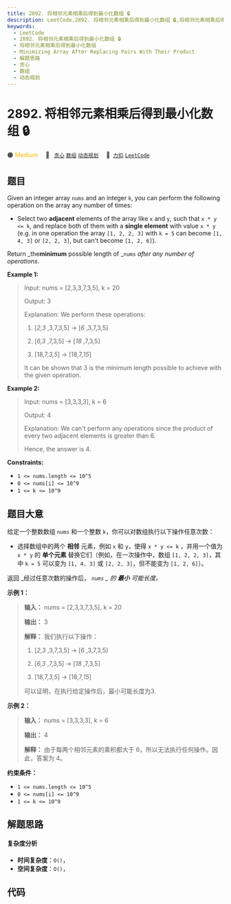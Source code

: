 ```yaml
---
title: 2892. 将相邻元素相乘后得到最小化数组 🔒
description: LeetCode,2892. 将相邻元素相乘后得到最小化数组 🔒,将相邻元素相乘后得到最小化数组,Minimizing Array After Replacing Pairs With Their Product,解题思路,贪心,数组,动态规划
keywords:
  - LeetCode
  - 2892. 将相邻元素相乘后得到最小化数组 🔒
  - 将相邻元素相乘后得到最小化数组
  - Minimizing Array After Replacing Pairs With Their Product
  - 解题思路
  - 贪心
  - 数组
  - 动态规划
---
```


# 2892. 将相邻元素相乘后得到最小化数组 🔒

🟠 <font color=#ffb800>Medium</font>&emsp; 🔖&ensp; [`贪心`](/tag/greedy.md) [`数组`](/tag/array.md) [`动态规划`](/tag/dynamic-programming.md)&emsp; 🔗&ensp;[`力扣`](https://leetcode.cn/problems/minimizing-array-after-replacing-pairs-with-their-product) [`LeetCode`](https://leetcode.com/problems/minimizing-array-after-replacing-pairs-with-their-product)

## 题目

Given an integer array `nums` and an integer `k`, you can perform the
following operation on the array any number of times:

  * Select two **adjacent** elements of the array like `x` and `y`, such that `x * y <= k`, and replace both of them with a **single element** with value `x * y` (e.g. in one operation the array `[1, 2, 2, 3]` with `k = 5` can become `[1, 4, 3]` or `[2, 2, 3]`, but can't become `[1, 2, 6]`).

Return _the**minimum** possible length of _`nums` _after any number of
operations_.



**Example 1:**

> Input: nums = [2,3,3,7,3,5], k = 20
> 
> Output: 3
> 
> Explanation: We perform these operations:
> 
> 1. [_2,3_ ,3,7,3,5] -> [_6_ ,3,7,3,5]
> 
> 2. [_6,3_ ,7,3,5] -> [_18_ ,7,3,5]
> 
> 3. [18,7,_3,5_] -> [18,7,_15_]
> 
> It can be shown that 3 is the minimum length possible to achieve with the given operation.

**Example 2:**

> Input: nums = [3,3,3,3], k = 6
> 
> Output: 4
> 
> Explanation: We can't perform any operations since the product of every two adjacent elements is greater than 6.
> 
> Hence, the answer is 4.



**Constraints:**

  * `1 <= nums.length <= 10^5`
  * `0 <= nums[i] <= 10^9`
  * `1 <= k <= 10^9`


## 题目大意

给定一个整数数组 `nums` 和一个整数 `k`，你可以对数组执行以下操作任意次数：

  * 选择数组中的两个 **相邻**  元素，例如 `x` 和 `y`，使得 `x * y <= k` ，并用一个值为 `x * y` 的 **单个元素**  替换它们（例如，在一次操作中，数组 `[1, 2, 2, 3]`，其中 `k = 5` 可以变为 `[1, 4, 3]` 或 `[2, 2, 3]`，但不能变为 `[1, 2, 6]`）。

返回 _经过任意次数的操作后，  _`nums` _  的 **最小** 可能长度。_



**示例 1：**

> 
> 
> 
> 
> 
> **输入：** nums = [2,3,3,7,3,5], k = 20
> 
> **输出：** 3
> 
> **解释：** 我们执行以下操作：
> 
> 1. [_2,3_ ,3,7,3,5] -> [_6_ ,3,7,3,5]
> 
> 2. [_6,3_ ,7,3,5] -> [_18_ ,7,3,5]
> 
> 3. [18,7,_3,5_] -> [18,7,_15_]
> 
> 可以证明，在执行给定操作后，最小可能长度为3.

**示例 2：**

> 
> 
> 
> 
> 
> **输入：** nums = [3,3,3,3], k = 6
> 
> **输出：** 4
> 
> **解释：** 由于每两个相邻元素的乘积都大于 6，所以无法执行任何操作。因此，答案为 4。



**约束条件：**

  * `1 <= nums.length <= 10^5`
  * `0 <= nums[i] <= 10^9`
  * `1 <= k <= 10^9`


## 解题思路

#### 复杂度分析

- **时间复杂度**：`O()`，
- **空间复杂度**：`O()`，

## 代码

```javascript

```